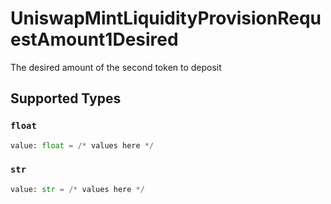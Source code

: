 # UniswapMintLiquidityProvisionRequestAmount1Desired

The desired amount of the second token to deposit


## Supported Types

### `float`

```python
value: float = /* values here */
```

### `str`

```python
value: str = /* values here */
```

